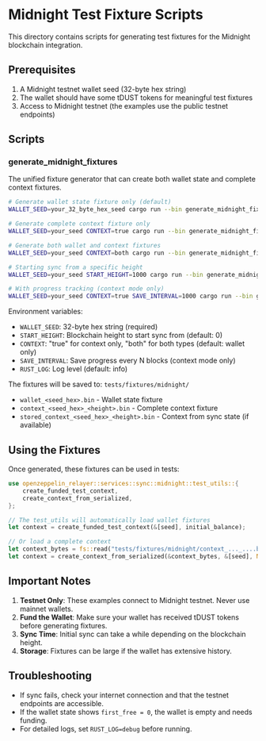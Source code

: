 # Midnight Test Fixture Scripts

This directory contains scripts for generating test fixtures for the Midnight blockchain integration.

## Prerequisites

1. A Midnight testnet wallet seed (32-byte hex string)
2. The wallet should have some tDUST tokens for meaningful test fixtures
3. Access to Midnight testnet (the examples use the public testnet endpoints)

## Scripts

### generate_midnight_fixtures

The unified fixture generator that can create both wallet state and complete context fixtures.

```bash
# Generate wallet state fixture only (default)
WALLET_SEED=your_32_byte_hex_seed cargo run --bin generate_midnight_fixtures

# Generate complete context fixture only
WALLET_SEED=your_seed CONTEXT=true cargo run --bin generate_midnight_fixtures

# Generate both wallet and context fixtures
WALLET_SEED=your_seed CONTEXT=both cargo run --bin generate_midnight_fixtures

# Starting sync from a specific height
WALLET_SEED=your_seed START_HEIGHT=1000 cargo run --bin generate_midnight_fixtures

# With progress tracking (context mode only)
WALLET_SEED=your_seed CONTEXT=true SAVE_INTERVAL=1000 cargo run --bin generate_midnight_fixtures
```

Environment variables:

- `WALLET_SEED`: 32-byte hex string (required)
- `START_HEIGHT`: Blockchain height to start sync from (default: 0)
- `CONTEXT`: "true" for context only, "both" for both types (default: wallet only)
- `SAVE_INTERVAL`: Save progress every N blocks (context mode only)
- `RUST_LOG`: Log level (default: info)

The fixtures will be saved to: `tests/fixtures/midnight/`

- `wallet_<seed_hex>.bin` - Wallet state fixture
- `context_<seed_hex>_<height>.bin` - Complete context fixture
- `stored_context_<seed_hex>_<height>.bin` - Context from sync state (if available)

## Using the Fixtures

Once generated, these fixtures can be used in tests:

```rust
use openzeppelin_relayer::services::sync::midnight::test_utils::{
    create_funded_test_context,
    create_context_from_serialized,
};

// The test_utils will automatically load wallet fixtures
let context = create_funded_test_context(&[seed], initial_balance);

// Or load a complete context
let context_bytes = fs::read("tests/fixtures/midnight/context_..._....bin")?;
let context = create_context_from_serialized(&context_bytes, &[seed], NetworkId::TestNet)?;
```

## Important Notes

1. **Testnet Only**: These examples connect to Midnight testnet. Never use mainnet wallets.
2. **Fund the Wallet**: Make sure your wallet has received tDUST tokens before generating fixtures.
3. **Sync Time**: Initial sync can take a while depending on the blockchain height.
4. **Storage**: Fixtures can be large if the wallet has extensive history.

## Troubleshooting

- If sync fails, check your internet connection and that the testnet endpoints are accessible.
- If the wallet state shows `first_free = 0`, the wallet is empty and needs funding.
- For detailed logs, set `RUST_LOG=debug` before running.
